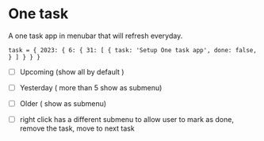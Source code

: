 # One task

 A one task app in menubar that will refresh everyday.

 `task = {
    2023: {
        6: {
            31: [
                {
                    task: 'Setup One task app',
                    done: false,
                }
            ]
        }
    }
}`

 - [ ] Upcoming (show all by default )
 - [ ] Yesterday ( more than 5 show as submenu)
 - [ ] Older ( show as submenu)

 - [  ] right click has a different submenu to allow user to mark as done, remove the task, move to next task